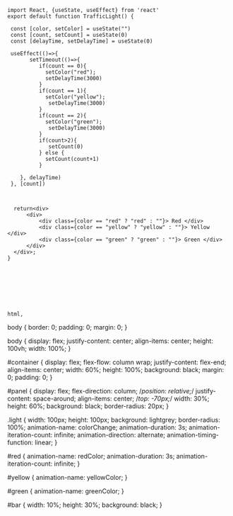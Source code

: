  
    
    import React, {useState, useEffect} from 'react'
    export default function TrafficLight() {
     
     const [color, setColor] = useState("")
     const [count, setCount] = useState(0)
     const [delayTime, setDelayTime] = useState(0)
    
     useEffect(()=>{                
           setTimeout(()=>{    
              if(count == 0){
                setColor("red");
                setDelayTime(3000)            
              }  
              if(count == 1){
                setColor("yellow");
                 setDelayTime(3000) 
              }  
              if(count == 2){
                setColor("green");
                 setDelayTime(3000) 
              } 
              if(count>2){
                 setCount(0)
              } else {
                setCount(count+1)
              }
              
        }, delayTime)
     }, [count])
    
    
    
      return<div>
          <div> 
              <div class={color == "red" ? "red" : ""}> Red </div>
              <div class={color == "yellow" ? "yellow" : ""}> Yellow </div>
              <div class={color == "green" ? "green" : ""}> Green </div>
          </div>
      </div>;
    }








    html,
body {
  border: 0;
  padding: 0;
  margin: 0;
}

body {
  display: flex;
  justify-content: center;
  align-items: center;
  height: 100vh;
  width: 100%;
}

#container {
  display: flex;
  flex-flow: column wrap;
  justify-content: flex-end;
  align-items: center;
  width: 60%;
  height: 100%;
  background: black;
  margin: 0;
  padding: 0;
}

#panel {
  display: flex;
  flex-direction: column;
  /*position: relative;*/
  justify-content: space-around;
  align-items: center;
  /*top: -70px;*/
  width: 30%;
  height: 60%;
  background: black;
  border-radius: 20px;
}

.light {
  width: 100px;
  height: 100px;
  background: lightgrey;
  border-radius: 100%;
  animation-name: colorChange;
  animation-duration: 3s;
  animation-iteration-count: infinite;
  animation-direction: alternate;
  animation-timing-function: linear;
}

#red {
  animation-name: redColor;
  animation-duration: 3s;
  animation-iteration-count: infinite;
}

#yellow {
  animation-name: yellowColor;
}

#green {
  animation-name: greenColor;
}

#bar {
  width: 10%;
  height: 30%;
  background: black;
}
